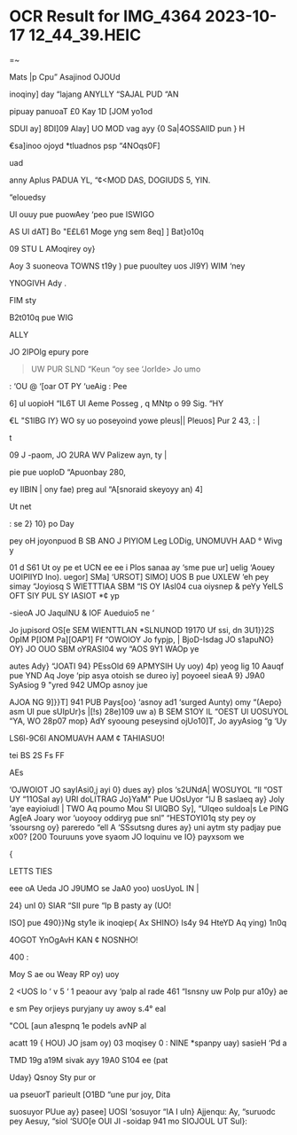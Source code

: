 # OCR Result for IMG_4364 2023-10-17 12_44_39.HEIC

=~

Mats |p Cpu”
Asajinod OJOUd

inoqiny] day “lajang
ANYLLY “SAJAL PUD “AN

pipuay panuoaT £0
Kay 1D [JOM yo1od

SDUI ay]
8DI]09 Alay] UO MOD vag ayy {0 Sa|4OSSAIID pun } H

€sa]inoo ojoyd *tluadnos psp “4NOqs0F]

uad

anny Aplus PADUA YL, “¢<MOD DAS, DOGIUDS 5, YIN.

“elouedsy

Ul ouuy pue puowAey ‘peo
pue ISWIGO

AS Ul dAT] Bo
"E£L61 Moge yng sem 8eq] ] Bat}o10q

09 STU L AMoqirey oy}

Aoy 3 suoneova TOWNS t19y )
pue puoultey uos JI9Y) WIM ‘ney

YNOGIVH Ady .

FIM sty

B2t010q pue WIG

ALLY

JO 2IPOlg epury pore
> UW
PUR SLND “Keun “oy see
‘JorIde> Jo umo

: ‘OU
@ ‘[oar OT
PY ‘ueAig : Pee

6] ul uopioH “IL6T Ul Aeme Posseg ,
q MNtp o
99 Sig. “HY

€L "S1IBG IY} WO sy
uo poseyoind yowe pleus|| Pleuos] Pur 2 43, : |

t

09
J -paom, JO 2URA WV Palizew ayn, ty |

pie pue uoploD “Apuonbay 280,

ey IIBIN |
ony fae) preg aul “A[snoraid skeyoyy an) 4]

Ut net

: se 2} 10} po Day

pey oH joyonpuod B SB ANO J PIYIOM Leg LODig,
UNOMUVH AAD ° Wivg y

01 d S61 Ut oy
pe et UCN ee ee i Plos sanaa
ay ‘sme pue ur] uelig ‘Aouey UOIPIIYD Ino).
uegor] SMa] ‘URSOT] SIMO] UOS B pue UXLEW ‘eh
pey simay “Joyiosq S WIETTTIAA SBM “IS OY IAsI04 cua
oiysnep & peYy YeILS OFT SIY PUL SY IASIOT *¢ yp

-sieoA JO JaquINU & IOF Aueduio5 ne ‘

Jo jupisord OS[e SEM WIENTTLAN *SLNUNOD 19170 Uf ssi,
dn 3U1}}2S OpIM P[IOM Pa][OAP1] Ff “OWOIOY Jo fypjp, |
BjoD-Isdag JO s1apuNO} OY} JO OUO SBM oYRASI04 wy
“AOS 9Y1 WAOp ye

autes Ady} “JOATI 94} PEssOld 69 APMYSIH Uy uoy) 4p)
yeog lig 10 Aauqf pue YND Aq Joye ‘pip asya otoish
se dureo iy] poyoeel sieaA 9} J9A0 SyAsiog 9
"yred 942 UMOp asnoy jue

AJOA NG 9]}}T] 941 PUB Pays[oo} ‘asnoy ad1 ‘surged Aunty)
omy “(Aepo} asm Ul pue sUIpUr}s |[!s) 28e)109 uw a)
B SEM S1OY IL “OEST Ul UOSUYOL “YA, WO 28p07 mop}
AdY syooung peseysind ojUo10]T, Jo ayyAsiog “g ‘Uy

LS6l-9C6l ANOMUAVH AAM ¢ TAHIASUO!

tei
BS 2S Fs FF

AEs

‘OJWOIOT JO sayIAsi0,j ayi 0} dues ay} pIos ‘s2UNdA|
WOSUYOL “Il “OST UY “11OSaI ay) URI doLITRAG Jo}YaM"
Pue UOsUyor “IJ B saslaeq ay} Joly ‘aye eayioiudl |
TWO Aq poumo Mou SI UIQBO Sy], “UIqeo suldoa|s Le
PING Ag[eA Joary wor ‘uoyooy oddiryg pue snl”
“HESTOYI01q sty pey oy ‘ssoursng oy} pareredo “ell A
‘SSsutsng dures ay} uni aytm sty padjay pue x00? [200
Touruuns yove syaom JO Ioquinu ve IO} payxsom we

{

LETTS TIES

eee
oA Ueda
JO J9UMO se JaA0 yoo) uosUyoL IN |

24} unI 0} SIAR “SII pure “Ip B pasty ay (UO!

ISO] pue 490}}Ng sty1e ik inoqiep{ Ax
SHINO} Is4y 94 HteYD Aq ying) 1n0q

4OGOT YnOgAvH KAN ¢ NOSNHO!

400 :

Moy S
ae ou
Weay RP
oy) uoy

2 <UOS Io ‘ v
5 ‘ 1 peaour avy ‘palp al rade
461 “Isnsny uw Polp pur a10y} ae

e sm
Pey orjieys puryjany uy awoy s.4° eal

"COL [aun a1espnq 1e podels avNP al

acatt 19
{ HOU) JO jsam oy) 03 moqisey 0 :
NINE *spanpy uay) sasieH ‘Pd a

TMD 19g a19M sivak ayy 19A0 S104 ee
(pat

Uday} Qsnoy
Sty pur or

ua pseuorT parieult [O1BD “une pur joy, Dita

suosuyor PUue
ay} pasee] UOSI
‘sosuyor “IA
I uIn} Ajjenqu:
Ay, “suruodc
pey Aesuy, “siol
‘SUO[e OUI JI
-soidap 941 mo
SIOJOUL UT Sul}:
